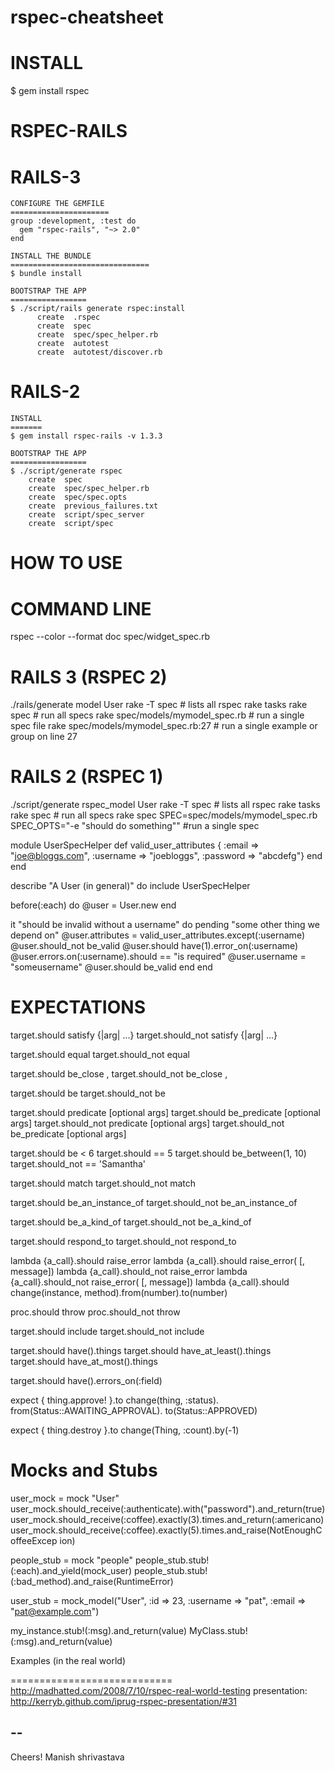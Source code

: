 rspec-cheatsheet
================

INSTALL
=======

$ gem install rspec

RSPEC-RAILS
===========

  RAILS-3
===========

    CONFIGURE THE GEMFILE
    ======================
    group :development, :test do
      gem "rspec-rails", "~> 2.0"
    end

    INSTALL THE BUNDLE
    ===============================
    $ bundle install

    BOOTSTRAP THE APP
    ================= 
    $ ./script/rails generate rspec:install
          create  .rspec
          create  spec
          create  spec/spec_helper.rb
          create  autotest
          create  autotest/discover.rb

  RAILS-2
=========

    INSTALL
    =======
    $ gem install rspec-rails -v 1.3.3

    BOOTSTRAP THE APP
    =================
    $ ./script/generate rspec
        create  spec
        create  spec/spec_helper.rb
        create  spec/spec.opts
        create  previous_failures.txt
        create  script/spec_server
        create  script/spec

HOW TO USE
===========

  COMMAND LINE
  =============
rspec --color --format doc spec/widget_spec.rb

  RAILS 3 (RSPEC 2)
  =============
./rails/generate model User
rake -T spec # lists all rspec rake tasks
rake spec # run all specs
rake spec/models/mymodel_spec.rb # run a single spec file
rake spec/models/mymodel_spec.rb:27 # run a single example or group on line 27

  RAILS 2 (RSPEC 1)
  =============
./script/generate rspec_model User
rake -T spec # lists all rspec rake tasks
rake spec # run all specs
rake spec SPEC=spec/models/mymodel_spec.rb SPEC_OPTS="-e \"should do
something\"" #run a single spec



module UserSpecHelper
  def valid_user_attributes
    { :email => "joe@bloggs.com",
      :username => "joebloggs",
      :password => "abcdefg"}
  end
end


describe "A User (in general)" do
  include UserSpecHelper

  before(:each) do
    @user = User.new
  end

  it "should be invalid without a username" do
    pending "some other thing we depend on"
    @user.attributes = valid_user_attributes.except(:username)
    @user.should_not be_valid
    @user.should have(1).error_on(:username)
    @user.errors.on(:username).should == "is required"
    @user.username = "someusername"
    @user.should be_valid
  end
end

EXPECTATIONS
=====================
target.should satisfy {|arg| ...}
target.should_not satisfy {|arg| ...}

target.should equal <value>
target.should_not equal <value>

target.should be_close <value>, <tolerance>
target.should_not be_close <value>, <tolerance>

target.should be <value>
target.should_not be <value>

target.should predicate [optional args]
target.should be_predicate [optional args]
target.should_not predicate [optional args]
target.should_not be_predicate [optional args]

target.should be < 6
target.should == 5
target.should be_between(1, 10)
target.should_not == 'Samantha'

target.should match <regex>
target.should_not match <regex>

target.should be_an_instance_of <class>
target.should_not be_an_instance_of <class>

target.should be_a_kind_of <class>
target.should_not be_a_kind_of <class>

target.should respond_to <symbol>
target.should_not respond_to <symbol>

lambda {a_call}.should raise_error
lambda {a_call}.should raise_error(<exception> [, message])
lambda {a_call}.should_not raise_error
lambda {a_call}.should_not raise_error(<exception> [, message])
lambda {a_call}.should change(instance, method).from(number).to(number)

proc.should throw <symbol>
proc.should_not throw <symbol>

target.should include <object>
target.should_not include <object>

target.should have(<number>).things
target.should have_at_least(<number>).things
target.should have_at_most(<number>).things

target.should have(<number>).errors_on(:field)

expect { thing.approve! }.to change(thing, :status).
    from(Status::AWAITING_APPROVAL).
    to(Status::APPROVED)

expect { thing.destroy }.to change(Thing, :count).by(-1)

Mocks and Stubs
===============
user_mock = mock "User"
user_mock.should_receive(:authenticate).with("password").and_return(true)
user_mock.should_receive(:coffee).exactly(3).times.and_return(:americano)
user_mock.should_receive(:coffee).exactly(5).times.and_raise(NotEnoughCoffeeExcep
ion)

people_stub = mock "people"
people_stub.stub!(:each).and_yield(mock_user)
people_stub.stub!(:bad_method).and_raise(RuntimeError)

user_stub = mock_model("User", :id => 23, :username => "pat", :email =>
"pat@example.com")

my_instance.stub!(:msg).and_return(value)
MyClass.stub!(:msg).and_return(value)

Examples (in the real world)

============================
http://madhatted.com/2008/7/10/rspec-real-world-testing
presentation: http://kerryb.github.com/iprug-rspec-presentation/#31

--
--
Cheers!
Manish shrivastava